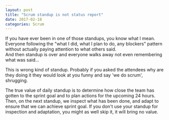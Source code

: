 ```yaml
---
layout: post
title: "Scrum standup is not status report"
date: 2017-02-18
categories: Scrum
---
```


If you have ever been in one of those standups, you know what I mean. 
Everyone following the "what I did, what I plan to do, any blockers" pattern without actually paying attention to what others said. <br/>
And then standup is over and everyone walks away not even remembering what was said...



This is wrong kind of standup.
Probably if you asked the attendees why are they doing it they would look at you funny and say 'we do scrum', shrugging.


The true value of daily standup is to determine how close the team has gotten to the sprint goal and to plan actions for the upcoming 24 hours. Then, on the next standup, we inspect what has been done, and adapt to ensure that we can achieve sprint goal.
If you don't use your standup for inspection and adaptation, you might as well skip it, it will bring no value.
